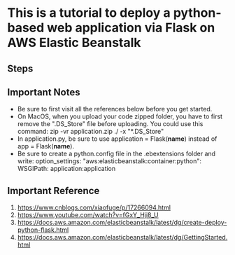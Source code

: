 # This is a tutorial to deploy a python-based web application via Flask on AWS Elastic Beanstalk

## Steps






## Important Notes
- Be sure to first visit all the references below before you get started.
- On MacOS, when you upload your code zipped folder, you have to first remove the ".DS_Store" file before uploading. You could use this command: zip -vr application.zip ./ -x "*.DS_Store"
- In application.py, be sure to use application = Flask(__name__) instead of app = Flask(__name__).
- Be sure to create a python.config file in the .ebextensions folder and write:
  option_settings:
  "aws:elasticbeanstalk:container:python":
    WSGIPath: application:application




## Important Reference

1. https://www.cnblogs.com/xiaofuge/p/17266094.html
2. https://www.youtube.com/watch?v=fGxY_Hji8_U
3. https://docs.aws.amazon.com/elasticbeanstalk/latest/dg/create-deploy-python-flask.html
4. https://docs.aws.amazon.com/elasticbeanstalk/latest/dg/GettingStarted.html

